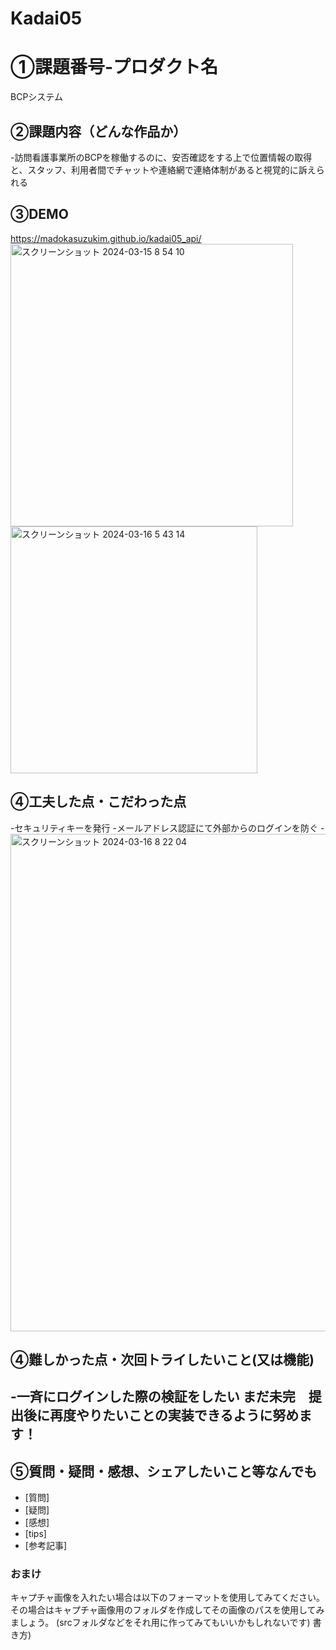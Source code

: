 # Kadai05
# ①課題番号-プロダクト名
BCPシステム

## ②課題内容（どんな作品か）
-訪問看護事業所のBCPを稼働するのに、安否確認をする上で位置情報の取得と、スタッフ、利用者間でチャットや連絡網で連絡体制があると視覚的に訴えられる

## ③DEMO
https://madokasuzukim.github.io/kadai05_api/
<img width="452" alt="スクリーンショット 2024-03-15 8 54 10" src="https://github.com/MadokaSuzukim/kadai05_api/assets/158795547/a76abc3d-98ce-49d2-a710-5b1e8ac32a78">
<img width="395" alt="スクリーンショット 2024-03-16 5 43 14" src="https://github.com/MadokaSuzukim/kadai05_api/assets/158795547/d9a7930b-6f2e-48cb-8ad9-6ccc66165fd9">

## ④工夫した点・こだわった点
-セキュリティキーを発行
-メールアドレス認証にて外部からのログインを防ぐ
-<img width="796" alt="スクリーンショット 2024-03-16 8 22 04" src="https://github.com/MadokaSu![Uploading スクリーンショット 2024-03-16 8.23.07.png…]()
zukim/kadai05_api/assets/158795547/67818cb4-20e9-4502-8c38-6dc22893cc23">


## ④難しかった点・次回トライしたいこと(又は機能)
-一斉にログインした際の検証をしたい
まだ未完　提出後に再度やりたいことの実装できるように努めます！
-

## ⑤質問・疑問・感想、シェアしたいこと等なんでも
- [質問]
- [疑問]
- [感想]
- [tips]
- [参考記事]


### おまけ
キャプチャ画像を入れたい場合は以下のフォーマットを使用してみてください。
その場合はキャプチャ画像用のフォルダを作成してその画像のパスを使用してみましょう。
(srcフォルダなどをそれ用に作ってみてもいいかもしれないです)
書き方)
